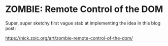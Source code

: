 # ZOMBIE: Remote Control of the DOM

Super, super sketchy first vague stab at implementing the idea in this blog post:

https://nick.zoic.org/art/zombie-remote-control-of-the-dom/
